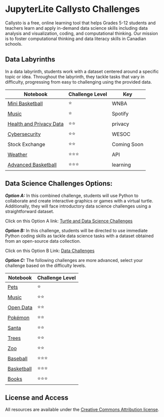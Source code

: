 # JupyterLite Callysto Challenges 

Callysto is a free, online learning tool that helps Grades 5-12 students and teachers learn and apply in-demand data science skills including data analysis and visualization, coding, and computational thinking. Our mission is to foster computational thinking and data literacy skills in Canadian schools.

## Data Labyrinths

In a data labyrinth, students work with a dataset centered around a specific topic or idea. Throughout the labyrinth, they tackle tasks that vary in difficulty, progressing from easy to challenging using the provided data.

|Notebook|Challenge Level|Key|
|-|-|-|
|[Mini Basketball](https://callysto.github.io/jupyterlite/notebooks/?path=data-labyrinth%2Fmini-basketball%2Fmini-basketball.ipynb)|⭐|WNBA|
|[Music](https://callysto.github.io/jupyterlite/notebooks/?path=data-labyrinth%2Fmusic%2Fmusic.ipynb)|⭐|Spotify|
|[Health and Privacy Data](https://callysto.github.io/jupyterlite/notebooks/?path=data-labyrinth%2Fhealth-data-privacy%2Fhealth-data-privacy.ipynb)|⭐⭐|privacy|
|[Cybersecurity](https://callysto.github.io/jupyterlite/notebooks/?path=data-labyrinth%2Fcybersecurity%2Fcybersecurity.ipynb)|⭐⭐|WESOC|
|Stock Exchange|⭐⭐|Coming Soon|
|[Weather](https://callysto.github.io/jupyterlite/notebooks/?path=data-labyrinth%2Fweather%2Fweather.ipynb)|⭐⭐⭐|API|
|[Advanced Basketball](https://callysto.github.io/jupyterlite/notebooks/?path=data-labyrinth%2Fadvanced-basketball%2Fadvanced-basketball.ipynb)|⭐⭐⭐|learning|

## Data Science Challenges Options:

***Option A:*** In this combined challenge, students will use Python to collaborate and create interactive graphics or games with a virtual turtle. Additionally, they will face introductory data science challenges using a straightforward dataset.  

Click on this Option A link: [Turtle and Data Science Challenges](https://callysto.github.io/jupyterlite/notebooks/index.html?path=hackathon%2Fturtles-ds.ipynb)

***Option B:*** In this challenge, students will be directed to use immediate Python coding skills as tackle data science tasks with a dataset obtained from an open-source data collection.

Click on this Option B Link: [Data Challenges](https://callysto.github.io/jupyterlite/notebooks/index.html?path=hackathon%2Fdata.ipynb)

***Option C:*** The following challenges are more advanced, select your challenge based on the difficulty levels.

|Notebook|Challenge Level|
|-|-|
|[Pets](https://callysto.github.io/jupyterlite/notebooks/index.html?path=hackathon%2FPets/pets-intro.ipynb)|⭐|
|[Music](https://callysto.github.io/jupyterlite/notebooks/index.html?path=hackathon%2FMusic/music-intro.ipynb)|⭐⭐|
|[Open Data](https://callysto.github.io/jupyterlite/notebooks/index.html?path=hackathon%2FOpenData/open-data-intro.ipynb)|⭐⭐|
|[Pokémon](https://callysto.github.io/jupyterlite/notebooks/index.html?path=hackathon%2FPok%C3%A9mon/pokemon-intro.ipynb)|⭐⭐|
|[Santa](https://callysto.github.io/jupyterlite/notebooks/index.html?path=hackathon%2FSanta/santa-intro.ipynb)|⭐⭐|
|[Trees](https://callysto.github.io/jupyterlite/notebooks/index.html?path=hackathon%2FTrees/trees-intro.ipynb)|⭐⭐|
|[Zoo](https://callysto.github.io/jupyterlite/notebooks/index.html?path=hackathon%2FZoo/zoo-intro.ipynb)|⭐⭐|
|[Baseball](https://callysto.github.io/jupyterlite/notebooks/index.html?path=hackathon%2FBaseball/baseball-introduction.ipynb)|⭐⭐⭐|
|[Basketball](https://callysto.github.io/jupyterlite/notebooks/index.html?path=hackathon%2FBasketball/basketball-introduction.ipynb)|⭐⭐⭐|
|[Books](https://callysto.github.io/jupyterlite/notebooks/index.html?path=hackathon%2FBooks/books-intro.ipynb)|⭐⭐⭐|

## License and Access

All resources are available under the [Creative Commons Attribution license](https://github.com/callysto/curriculum-notebooks/blob/master/LICENSE.md).
